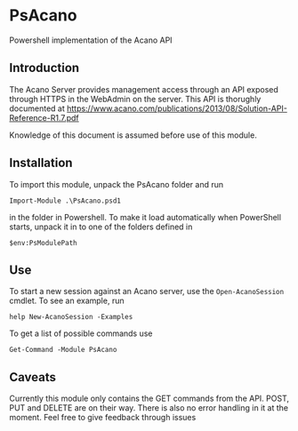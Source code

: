 # PsAcano
Powershell implementation of the Acano API

## Introduction
The Acano Server provides management access through an API exposed through HTTPS in the WebAdmin on the server. This API is thorughly documented at https://www.acano.com/publications/2013/08/Solution-API-Reference-R1.7.pdf

Knowledge of this document is assumed before use of this module.

## Installation

To import this module, unpack the PsAcano folder and run

`Import-Module .\PsAcano.psd1`

in the folder in Powershell. To make it load automatically when PowerShell starts, unpack it in to one of the folders defined in 

`$env:PsModulePath`

## Use

To start a new session against an Acano server, use the `Open-AcanoSession` cmdlet. To see an example, run

`help New-AcanoSession -Examples`

To get a list of possible commands use

`Get-Command -Module PsAcano`

## Caveats

Currently this module only contains the GET commands from the API. POST, PUT and DELETE are on their way. There is also no error handling in it at the moment. Feel free to give feedback through issues 
